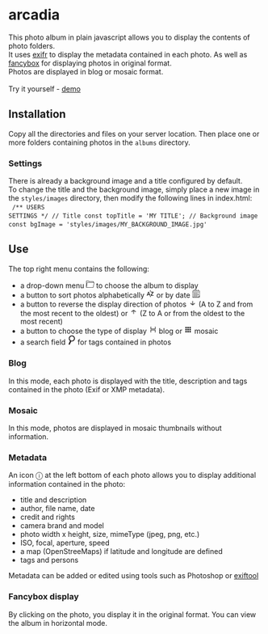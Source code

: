 # arcadia
This photo album in plain javascript allows you to display the contents of photo folders.<br />
It uses <a href="https://github.com/MikeKovarik/exifr">exifr</a> to display the metadata contained in each photo.
As well as <a href="https://fancyapps.com/fancybox/">fancybox</a> for displaying photos in original format.<br />
Photos are displayed in blog or mosaic format.
<br /><br />
Try it yourself - <a href="http://arcadia.lbpu3811.odns.fr" target="_blank">demo</a>
<br />
## Installation
Copy all the directories and files on your server location.
Then place one or more folders containing photos in the <code>albums</code> directory.

### Settings
There is already a background image and a title configured by default.<br />
To change the title and the background image, simply place a new image in the <code>styles/images</code> directory, then modify the following lines in index.html: <br />
<code>
/** USERS SETTINGS  */
// Title
const topTitle = 'MY TITLE';
// Background image
const bgImage = 'styles/images/MY_BACKGROUND_IMAGE.jpg'
</code>

## Use
The top right menu contains the following:
<ul>
<li>a drop-down menu <img src="icons/dossier.png" width="16"  style="background-color:white;" /> to choose the album to display</li>
<li>a button to sort photos alphabetically <img src="icons/alpha.png" width="16" /> or by date <img src="icons/calendar.png" width="16" /></li>
<li>a button to reverse the display direction of photos <img src="icons/arrowDown.png" width="16" /> (A to Z and from the most recent to the oldest) or <img src="icons/arrowUp.png" width="16" /> (Z to A or from the oldest to the most recent)</li>
<li>a button to choose the type of display <img src="icons/icon-blog.png" width="16" /> blog or <img src="icons/thumbnail-icon-18.jpg.png" width="16" /> mosaic</li>
<li>a search field <img src="icons/search.png" width="16" /> for tags contained in photos</li>
</ul>

### Blog
In this mode, each photo is displayed with the title, description and tags contained in the photo (Exif or XMP metadata).

### Mosaic
In this mode, photos are displayed in mosaic thumbnails without information.

### Metadata
An icon &#9432; at the left bottom of each photo allows you to display additional information contained in the photo:
<ul>
    <li>title and description</li>
    <li>author, file name, date</li>
    <li>credit and rights</li>
    <li>camera brand and model</li>
    <li>photo width x height, size, mimeType (jpeg, png, etc.)</li>
    <li>ISO, focal, aperture, speed</li>
    <li>a map (OpenStreeMaps) if latitude and longitude are defined</li>
    <li>tags and persons</li>
</ul>

Metadata can be added or edited using tools such as Photoshop or <a href="https://exiftool.org/gui/" target="_blank">exiftool</a>

### Fancybox display
By clicking on the photo, you display it in the original format. You can view the album in horizontal mode.
